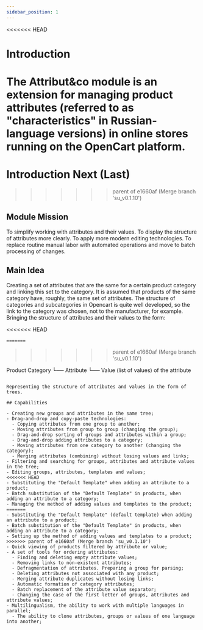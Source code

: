 ```yaml
---
sidebar_position: 1
---
```


<<<<<<< HEAD
# Introduction

The Attribut&co module is an extension for managing product attributes (referred to as "characteristics" in Russian-language versions) in online stores running on the OpenCart platform.
=======
# Introduction Next (Last)
>>>>>>> parent of e1660af (Merge branch 'su_v0.1.10')

## Module Mission

To simplify working with attributes and their values. To display the structure of attributes more clearly. To apply more modern editing technologies. To replace routine manual labor with automated operations and move to batch processing of changes.

## Main Idea

Creating a set of attributes that are the same for a certain product category and linking this set to the category. It is assumed that products of the same category have, roughly, the same set of attributes. The structure of categories and subcategories in Opencart is quite well developed, so the link to the category was chosen, not to the manufacturer, for example. Bringing the structure of attributes and their values to the form:

<<<<<<< HEAD
```bash
=======
```
>>>>>>> parent of e1660af (Merge branch 'su_v0.1.10')

Product Category
    └── Attribute
          └── Value (list of values) of the attribute

```

Representing the structure of attributes and values in the form of trees.

## Capabilities

- Creating new groups and attributes in the same tree;
- Drag-and-drop and copy-paste technologies:
  - Copying attributes from one group to another;
  - Moving attributes from group to group (changing the group);
  - Drag-and-drop sorting of groups and attributes within a group;
  - Drag-and-drop adding attributes to a category;
  - Moving attributes from one category to another (changing the category);
  - Merging attributes (combining) without losing values and links;
- Filtering and searching for groups, attributes and attribute values in the tree;
- Editing groups, attributes, templates and values;
<<<<<<< HEAD
- Substituting the "Default Template" when adding an attribute to a product;
- Batch substitution of the "Default Template" in products, when adding an attribute to a category;
- Managing the method of adding values ​​and templates to the product;
=======
- Substituting the "Default Template" (default template) when adding an attribute to a product;
- Batch substitution of the "Default Template" in products, when adding an attribute to a category;
- Setting up the method of adding values and templates to a product;
>>>>>>> parent of e1660af (Merge branch 'su_v0.1.10')
- Quick viewing of products filtered by attribute or value;
- A set of tools for ordering attributes:
  - Finding and deleting empty attribute values;
  - Removing links to non-existent attributes;
  - Defragmentation of attributes. Preparing a group for parsing;
  - Deleting attributes not associated with any product;
  - Merging attribute duplicates without losing links;
  - Automatic formation of category attributes;
  - Batch replacement of the attribute value separator;
  - Changing the case of the first letter of groups, attributes and attribute values;
- Multilingualism, the ability to work with multiple languages in parallel;
  - The ability to clone attributes, groups or values of one language into another;
  